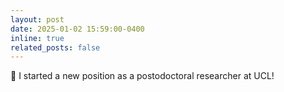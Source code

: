 ```yaml
---
layout: post
date: 2025-01-02 15:59:00-0400
inline: true
related_posts: false
---
```


🎉 I started a new position as a postodoctoral researcher at UCL!
